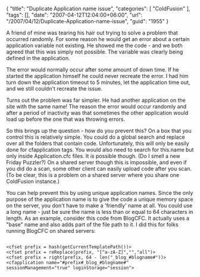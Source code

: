 {
	"title": "Duplicate Application name issue",
	"categories": [
		"ColdFusion"
	],
	"tags": [],
	"date": "2007-04-12T12:04:00+06:00",
	"url": "/2007/04/12/Duplicate-Application-name-issue",
	"guid": "1955"
}

A friend of mine was tearing his hair out trying to solve a problem that occurred randomly. For some reason he would get an error about a certain application variable not existing. He showed me the code - and we both agreed that this was simply not possible. The variable was clearly being defined in the application.
<!--more-->
The error would normally occur after some amount of down time. If he started the application himself he could never recreate the error. I had him turn down the application timeout to 5 minutes, let the application time out, and we still couldn't recreate the issue.

Turns out the problem was far simpler. He had another application on the site with the same name! The reason the error would occur randomly and after a period of inactivity was that sometimes the other application would load up before the one that was throwing errors.

So this brings up the question - how do you prevent this? On a box that you control this is relatively simple. You could do a global search and replace over all the folders that contain code. Unfortunately, this will only be easily done for cfapplication tags. You would also need to search for this.name but only inside Application.cfc files. It <i>is</i> possible though. (Do I smell a new Friday Puzzler?) On a shared server though this is impossible, and even if you did do a scan, some other client can easily upload code after you scan. (To be clear, this is a problem on a shared server where you share one ColdFusion instance.)

You can help prevent this by using unique application names. Since the only purpose of the application name is to give the code a unique memory space on the server, you don't have to make a 'friendly' name at all. You could use a long name - just be sure the name is less than or equal to 64 characters in length. As an example, consider this code from BlogCFC. It actually uses a "base" name and also adds part of the file path to it. I did this for folks running BlogCFC on shared servers:

<code>
&lt;cfset prefix = hash(getCurrentTemplatePath())&gt;
&lt;cfset prefix = reReplace(prefix, "[^a-zA-Z]","","all")&gt;
&lt;cfset prefix = right(prefix, 64 - len("_blog_#blogname#"))&gt;
&lt;cfapplication name="#prefix#_blog_#blogname#" sessionManagement="true" loginStorage="session"&gt;
</code>